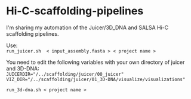# Hi-C-scaffolding-pipelines
I'm sharing my automation of the Juicer/3D_DNA and SALSA Hi-C scaffolding pipelines.

Use:       
`run_juicer.sh  < input_assembly.fasta > < project name >`
  
  You need to edit the following variables with your own directory of juicer and 3D-DNA:            
`JUICERDIR="/../scaffolding/juicer/00_juicer"`           
`VIZ_DIR="/../scaffolding/juicer/01_3D-DNA/visualize/visualizations"              `        


`run_3d-dna.sh < project name >`
  
